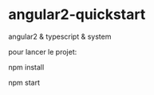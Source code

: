 # angular2-quickstart

angular2 & typescript & system

pour lancer le projet:

npm install

npm start
